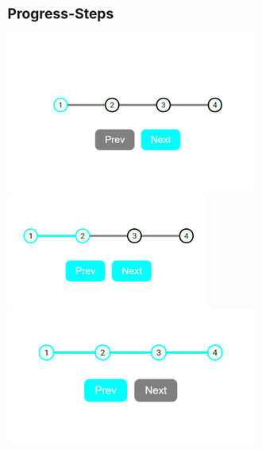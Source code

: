 # Progress-Steps
<img src="Images/img1.PNG" width=500px>
<img src="Images/img2.PNG" width=400px>
<img src="Images/img3.PNG" width=500px>
